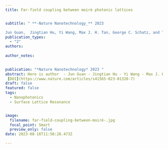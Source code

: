 ```yaml
---
title: Far-field coupling between moiré photonic lattices 


subtitle: " **-Nature Nanotechnology_** 2023 

Jun Guan,  Jingtian Hu, Yi Wang, Max J. H. Tan, George C. Schatz, and Teri W. Odom"
publication_types:
  - "2"
authors: 
  
author_notes:
  

publication: "*Nature Nanotechnology* 2023 "
abstract: Here is author  - Jun Guan - Jingtian Hu - Yi Wang - Max J. H. Tan - George C. Schatz & Teri W. Odom **_Nature Nanotechnology_** 2023
 [DOI](https://www.nature.com/articles/s41565-023-01320-7)
draft: false
featured: false
tags:
  - Nanophotonics
  - Surface Lattice Resonance


image:
  filename: far-field-coupling-between-moiré-.jpg
  focal_point: Smart
  preview_only: false
date: 2023-08-16T11:58:28.473Z

---
```

